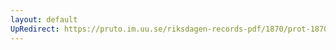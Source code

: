 ```yaml
---
layout: default
UpRedirect: https://pruto.im.uu.se/riksdagen-records-pdf/1870/prot-1870--fk--314/prot-1870--fk--314_007.pdf
---
```

